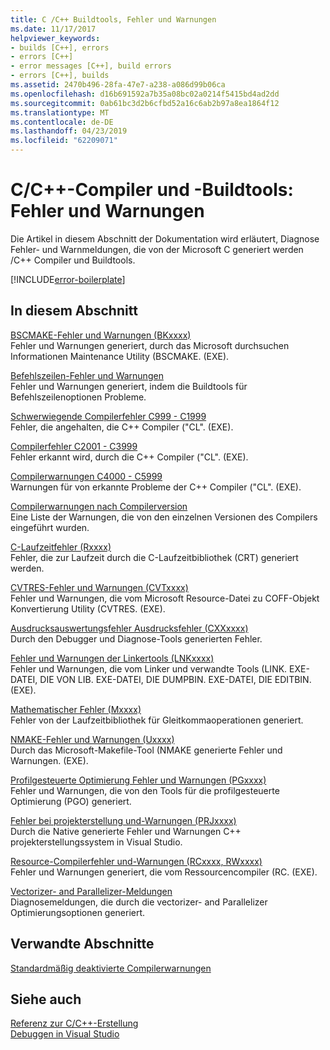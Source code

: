 ```yaml
---
title: C /C++ Buildtools, Fehler und Warnungen
ms.date: 11/17/2017
helpviewer_keywords:
- builds [C++], errors
- errors [C++]
- error messages [C++], build errors
- errors [C++], builds
ms.assetid: 2470b496-28fa-47e7-a238-a086d99b06ca
ms.openlocfilehash: d16b691592a7b35a08bc02a0214f5415bd4ad2dd
ms.sourcegitcommit: 0ab61bc3d2b6cfbd52a16c6ab2b97a8ea1864f12
ms.translationtype: MT
ms.contentlocale: de-DE
ms.lasthandoff: 04/23/2019
ms.locfileid: "62209071"
---
```

# <a name="cc-compiler-and-build-tools-errors-and-warnings"></a>C/C++-Compiler und -Buildtools: Fehler und Warnungen

Die Artikel in diesem Abschnitt der Dokumentation wird erläutert, Diagnose Fehler- und Warnmeldungen, die von der Microsoft C generiert werden /C++ Compiler und Buildtools.

[!INCLUDE[error-boilerplate](../includes/error-boilerplate.md)]

## <a name="in-this-section"></a>In diesem Abschnitt

[BSCMAKE-Fehler und Warnungen (BKxxxx)](../tool-errors/bscmake-errors-bk1500-through-bk4505.md) \
Fehler und Warnungen generiert, durch das Microsoft durchsuchen Informationen Maintenance Utility (BSCMAKE. (EXE).

[Befehlszeilen-Fehler und Warnungen](../tool-errors/command-line-errors-d8000-through-d9999.md) \
Fehler und Warnungen generiert, indem die Buildtools für Befehlszeilenoptionen Probleme.

[Schwerwiegende Compilerfehler C999 - C1999](../compiler-errors-1/compiler-fatal-errors-c999-through-c1999.md) \
Fehler, die angehalten, die C++ Compiler ("CL". (EXE).

[Compilerfehler C2001 - C3999](../compiler-errors-1/compiler-errors-c2001-through-c2099.md) \
Fehler erkannt wird, durch die C++ Compiler ("CL". (EXE).

[Compilerwarnungen C4000 - C5999](../compiler-warnings/compiler-warnings-c4000-through-c4199.md) \
Warnungen für von erkannte Probleme der C++ Compiler ("CL". (EXE).

[Compilerwarnungen nach Compilerversion](../compiler-warnings/compiler-warnings-by-compiler-version.md) \
Eine Liste der Warnungen, die von den einzelnen Versionen des Compilers eingeführt wurden.

[C-Laufzeitfehler (Rxxxx)](../tool-errors/c-runtime-errors-r6002-through-r6035.md) \
Fehler, die zur Laufzeit durch die C-Laufzeitbibliothek (CRT) generiert werden.

[CVTRES-Fehler und Warnungen (CVTxxxx)](../tool-errors/cvtres-errors-cvt1100-through-cvt4001.md) \
Fehler und Warnungen, die vom Microsoft Resource-Datei zu COFF-Objekt Konvertierung Utility (CVTRES. (EXE).

[Ausdrucksauswertungsfehler Ausdrucksfehler (CXXxxxx)](../tool-errors/expression-evaluator-errors-cxx0000-through-cxx0072.md) \
Durch den Debugger und Diagnose-Tools generierten Fehler.

[Fehler und Warnungen der Linkertools (LNKxxxx)](../tool-errors/linker-tools-errors-and-warnings.md) \
Fehler und Warnungen, die vom Linker und verwandte Tools (LINK. EXE-DATEI, DIE VON LIB. EXE-DATEI, DIE DUMPBIN. EXE-DATEI, DIE EDITBIN. (EXE).

[Mathematischer Fehler (Mxxxx)](../tool-errors/math-errors-m6101-through-m6205.md) \
Fehler von der Laufzeitbibliothek für Gleitkommaoperationen generiert.

[NMAKE-Fehler und Warnungen (Uxxxx)](../tool-errors/nmake-errors-u1000-through-u4011.md) \
Durch das Microsoft-Makefile-Tool (NMAKE generierte Fehler und Warnungen. (EXE).

[Profilgesteuerte Optimierung Fehler und Warnungen (PGxxxx)](../tool-errors/profile-guided-optimization-errors-and-warnings.md) \
Fehler und Warnungen, die von den Tools für die profilgesteuerte Optimierung (PGO) generiert.

[Fehler bei projekterstellung und-Warnungen (PRJxxxx)](../tool-errors/project-build-errors-and-warnings-prjxxxx.md) \
Durch die Native generierte Fehler und Warnungen C++ projekterstellungssystem in Visual Studio.

[Resource-Compilerfehler und-Warnungen (RCxxxx, RWxxxx)](../tool-errors/resource-compiler-errors-rc1000-through-rc4413.md) \
Fehler und Warnungen generiert, die vom Ressourcencompiler (RC. (EXE).

[Vectorizer- and Parallelizer-Meldungen](../tool-errors/vectorizer-and-parallelizer-messages.md) \
Diagnosemeldungen, die durch die vectorizer- and Parallelizer Optimierungsoptionen generiert.

## <a name="related-sections"></a>Verwandte Abschnitte

[Standardmäßig deaktivierte Compilerwarnungen](../../preprocessor/compiler-warnings-that-are-off-by-default.md)

## <a name="see-also"></a>Siehe auch

[Referenz zur C/C++-Erstellung](../../build/reference/c-cpp-building-reference.md) \
[Debuggen in Visual Studio](/visualstudio/debugger/debugging-in-visual-studio)